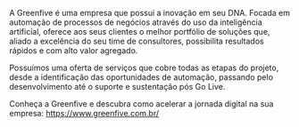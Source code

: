 A Greenfive é uma empresa que possui a inovação em seu DNA. Focada em automação de processos de negócios através do uso da inteligência artificial, oferece aos seus clientes o melhor portfólio de soluções que, aliado a excelência do seu time de consultores, possibilita resultados rápidos e com alto valor agregado.

Possuímos uma oferta de serviços que cobre todas as etapas do projeto, desde a identificação das oportunidades de automação, passando pelo desenvolvimento até o suporte e sustentação pós Go Live.

Conheça a Greenfive e descubra como acelerar a jornada digital na sua empresa: https://www.greenfive.com.br/